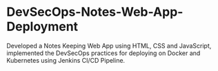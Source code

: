 # DevSecOps-Notes-Web-App-Deployment
Developed a Notes Keeping Web App using HTML, CSS and JavaScript, implemented the DevSecOps practices for deploying on Docker and Kubernetes using Jenkins CI/CD Pipeline.
